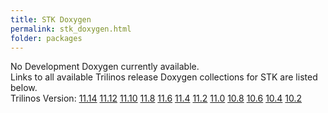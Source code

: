 ```yaml
---
title: STK Doxygen
permalink: stk_doxygen.html
folder: packages
---
```


No Development Doxygen currently available.  
Links to all available Trilinos release Doxygen collections for STK are listed below.  
Trilinos Version: [11.14](http://trilinos.org/docs/r11.14/packages/stk/doc/html/index.html) [11.12](http://trilinos.org/docs/r11.12/packages/stk/doc/html/index.html) [11.10](http://trilinos.org/docs/r11.10/packages/stk/doc/html/index.html) [11.8](http://trilinos.org/docs/r11.8/packages/stk/doc/html/index.html) [11.6](http://trilinos.org/docs/r11.6/packages/stk/doc/html/index.html) [11.4](http://trilinos.org/docs/r11.4/packages/stk/doc/html/index.html) [11.2](http://trilinos.org/docs/r11.2/packages/stk/doc/html/index.html) [11.0](http://trilinos.org/docs/r11.0/packages/stk/doc/html/index.html) [10.8](http://trilinos.org/docs/r10.8/packages/stk/doc/html/index.html) [10.6](http://trilinos.org/docs/r10.6/packages/stk/doc/html/index.html) [10.4](http://trilinos.org/docs/r10.4/packages/stk/doc/html/index.html) [10.2](http://trilinos.org/docs/r10.2/packages/stk/doc/html/index.html)